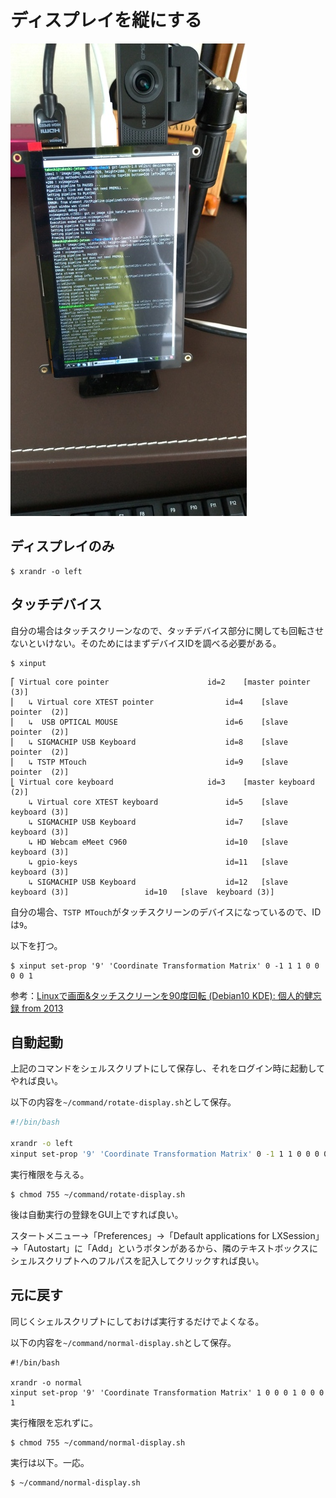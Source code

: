 # ディスプレイを縦にする

![image](image/rotate_display/rs-P_20210821_153608_vHDR_Auto.jpg)

## ディスプレイのみ

~~~shell
$ xrandr -o left
~~~

## タッチデバイス

自分の場合はタッチスクリーンなので、タッチデバイス部分に関しても回転させないといけない。そのためにはまずデバイスIDを調べる必要がある。

~~~shell
$ xinput
~~~

~~~
⎡ Virtual core pointer                    	id=2	[master pointer  (3)]
⎜   ↳ Virtual core XTEST pointer              	id=4	[slave  pointer  (2)]
⎜   ↳  USB OPTICAL MOUSE                      	id=6	[slave  pointer  (2)]
⎜   ↳ SIGMACHIP USB Keyboard                  	id=8	[slave  pointer  (2)]
⎜   ↳ TSTP MTouch                             	id=9	[slave  pointer  (2)]
⎣ Virtual core keyboard                   	id=3	[master keyboard (2)]
    ↳ Virtual core XTEST keyboard             	id=5	[slave  keyboard (3)]
    ↳ SIGMACHIP USB Keyboard                  	id=7	[slave  keyboard (3)]
    ↳ HD Webcam eMeet C960                    	id=10	[slave  keyboard (3)]
    ↳ gpio-keys                               	id=11	[slave  keyboard (3)]
    ↳ SIGMACHIP USB Keyboard                  	id=12	[slave  keyboard (3)]                 id=10   [slave  keyboard (3)]
~~~

自分の場合、`TSTP MTouch`がタッチスクリーンのデバイスになっているので、IDは`9`。

以下を打つ。

~~~shell
$ xinput set-prop '9' 'Coordinate Transformation Matrix' 0 -1 1 1 0 0 0 0 1
~~~

参考：[Linuxで画面&タッチスクリーンを90度回転 (Debian10 KDE): 個人的健忘録 from 2013](http://bluearth.cocolog-nifty.com/blog/2019/12/post-e5f4f1.html)

## 自動起動

上記のコマンドをシェルスクリプトにして保存し、それをログイン時に起動してやれば良い。

以下の内容を`~/command/rotate-display.sh`として保存。

~~~sh
#!/bin/bash

xrandr -o left
xinput set-prop '9' 'Coordinate Transformation Matrix' 0 -1 1 1 0 0 0 0 1
~~~

実行権限を与える。

~~~shell
$ chmod 755 ~/command/rotate-display.sh
~~~

後は自動実行の登録をGUI上ですれば良い。

スタートメニュー→「Preferences」→「Default applications for LXSession」→「Autostart」に「Add」というボタンがあるから、隣のテキストボックスにシェルスクリプトへのフルパスを記入してクリックすれば良い。

## 元に戻す

同じくシェルスクリプトにしておけば実行するだけでよくなる。

以下の内容を`~/command/normal-display.sh`として保存。

~~~
#!/bin/bash

xrandr -o normal
xinput set-prop '9' 'Coordinate Transformation Matrix' 1 0 0 0 1 0 0 0 1
~~~

実行権限を忘れずに。

~~~shell
$ chmod 755 ~/command/normal-display.sh
~~~

実行は以下。一応。

~~~shell
$ ~/command/normal-display.sh
~~~

